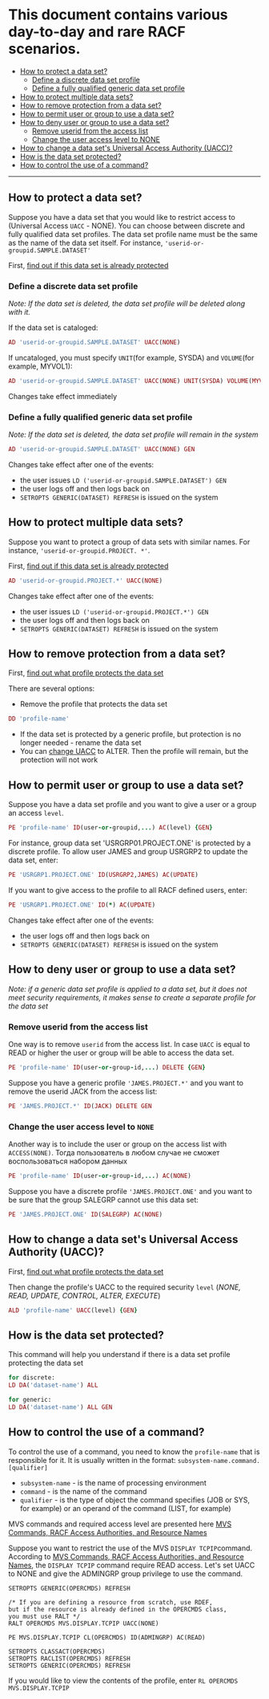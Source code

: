 # This document contains various day-to-day and rare RACF scenarios.

* [How to protect a data set?](#how-to-protect-a-data-set)
  * [Define a discrete data set profile](#define-a-discrete-data-set-profile)
  * [Define a fully qualified generic data set profile](#define-a-fully-qualified-generic-data-set-profile)
* [How to protect multiple data sets?](#how-to-protect-multiple-data-sets)
* [How to remove protection from a data set?](#how-to-remove-protection-from-a-data-set)
* [How to permit user or group to use a data set?](#how-to-permit-user-or-group-to-use-a-data-set)
* [How to deny user or group to use a data set?](#how-to-deny-user-or-group-to-use-a-data-set)
  * [Remove userid from the access list](#remove-userid-from-the-access-list)
  * [Change the user access level to NONE](#change-the-user-access-level-to-none)
* [How to change a data set's Universal Access Authority (UACC)?](#how-to-change-a-data-sets-universal-access-authority-uacc)
* [How is the data set protected?](#how-is-the-data-set-protected)
* [How to control the use of a command?](#how-to-control-the-use-of-a-command)

___

## How to protect a data set?
Suppose you have a data set that you would like to restrict access to (Universal Access ```UACC``` - NONE). You can choose between discrete and fully qualified data set profiles. The data set profile name must be the same as the name of the data set itself. For instance, `'userid-or-groupid.SAMPLE.DATASET'`

First, [find out if this data set is already protected](#how-is-the-data-set-protected)

### Define a discrete data set profile
*Note: If the data set is deleted, the data set profile will be deleted along with it.*

If the data set is cataloged:
```ruby
AD 'userid-or-groupid.SAMPLE.DATASET' UACC(NONE)
```
If uncataloged, you must specify `UNIT`(for example, SYSDA) and `VOLUME`(for example, MYVOL1):
```ruby
AD 'userid-or-groupid.SAMPLE.DATASET' UACC(NONE) UNIT(SYSDA) VOLUME(MYVOL1)
```
Changes take effect immediately

### Define a fully qualified generic data set profile

*Note: If the data set is deleted, the data set profile will remain in the system*
```ruby
AD 'userid-or-groupid.SAMPLE.DATASET' UACC(NONE) GEN
```
Changes take effect after one of the events:
* the user issues `LD ('userid-or-groupid.SAMPLE.DATASET') GEN`
* the user logs off and then logs back on
* `SETROPTS GENERIC(DATASET) REFRESH` is issued on the system

## How to protect multiple data sets?

Suppose you want to protect a group of data sets with similar names. For instance, ```'userid-or-groupid.PROJECT. *'```.

First, [find out if this data set is already protected](#how-is-the-data-set-protected)

```ruby
AD 'userid-or-groupid.PROJECT.*' UACC(NONE)
```
Changes take effect after one of the events:
* the user issues `LD ('userid-or-groupid.PROJECT.*') GEN`
* the user logs off and then logs back on
* `SETROPTS GENERIC(DATASET) REFRESH` is issued on the system


## How to remove protection from a data set?

First, [find out what profile protects the data set](#how-is-the-data-set-protected)

There are several options:

* Remove the profile that protects the data set
```ruby
DD 'profile-name'
```
* If the data set is protected by a generic profile, but protection is no longer needed - rename the data set
* You can [change UAСС](#how-to-change-a-data-sets-universal-access-authority-uacc) to ALTER. Then the profile will remain, but the protection will not work

## How to permit user or group to use a data set?

Suppose you have a data set profile and you want to give a user or a group an access `level`.

```ruby
PE 'profile-name' ID(user-or-groupid,...) AC(level) {GEN}
```
For instance, group data set 'USRGRP01.PROJECT.ONE' is protected by a discrete profile. To allow user JAMES and group USRGRP2 to update the data set, enter:
```ruby
PE 'USRGRP1.PROJECT.ONE' ID(USRGRP2,JAMES) AC(UPDATE)
```
If you want to give access to the profile to all RACF defined users, enter:
```ruby
PE 'USRGRP1.PROJECT.ONE' ID(*) AC(UPDATE)
```
Changes take effect after one of the events:
* the user logs off and then logs back on
* `SETROPTS GENERIC(DATASET) REFRESH` is issued on the system

## How to deny user or group to use a data set?

*Note: if a generic data set profile is applied to a data set, but it does not meet security requirements, it makes sense to create a separate profile for the data set*

### Remove userid from the access list

One way is to remove `userid` from the access list. In case `UACC` is equal to READ or higher the user or group will be able to access the data set.
```ruby
PE 'profile-name' ID(user-or-group-id,...) DELETE {GEN}
```
Suppose you have a generic profile `'JAMES.PROJECT.*'` and you want to remove the userid JACK from the access list:
```ruby
PE 'JAMES.PROJECT.*' ID(JACK) DELETE GEN
```

### Change the user access level to `NONE`

Another way is to include the user or group on the access list with `ACCESS(NONE)`. Тогда пользователь в любом случае не сможет воспользоваться набором данных
```ruby
PE 'profile-name' ID(user-or-group-id,...) AC(NONE)
```
Suppose you have a discrete profile `'JAMES.PROJECT.ONE'` and you want to be sure that the group SALEGRP cannot use this data set:
```ruby
PE 'JAMES.PROJECT.ONE' ID(SALEGRP) AC(NONE)
```

## How to change a data set's Universal Access Authority (UACC)?

First, [find out what profile protects the data set](#how-is-the-data-set-protected)

Then change the profile's UACC to the required security `level` (*NONE, READ, UPDATE, CONTROL, ALTER, EXECUTE*)
```ruby
ALD 'profile-name' UACC(level) {GEN}
```

## How is the data set protected?

This command will help you understand if there is a data set profile protecting the data set

```ruby
for discrete:
LD DA('dataset-name') ALL

for generic:
LD DA('dataset-name') ALL GEN
```

## How to control the use of a command?

To control the use of a command, you need to know the `profile-name` that is responsible for it. It is usually written in the format: `subsystem-name.command.[qualifier]`
* `subsystem-name` - is the name of processing environment
* `command` - is the name of the command
* `qualifier` - is the type of object the command specifies (JOB or SYS, for example) or an operand of the command (LIST, for example)

MVS commands and required access level are presented here [MVS Commands, RACF Access Authorities, and Resource Names](https://www.ibm.com/support/knowledgecenter/en/SSLTBW_2.1.0/com.ibm.zos.v2r1.ieag100/mvsracf.htm)

Suppose you want to restrict the use of the MVS `DISPLAY TCPIP`command. According to [MVS Commands, RACF Access Authorities, and Resource Names](https://www.ibm.com/support/knowledgecenter/en/SSLTBW_2.1.0/com.ibm.zos.v2r1.ieag100/mvsracf.htm), the `DISPLAY TCPIP` command require READ access. Let's set UACC to NONE and give the ADMINGRP group privilege to use the command.

```
SETROPTS GENERIC(OPERCMDS) REFRESH

/* If you are defining a resource from scratch, use RDEF,
but if the resource is already defined in the OPERCMDS class,
you must use RALT */
RALT OPERCMDS MVS.DISPLAY.TCPIP UACC(NONE)

PE MVS.DISPLAY.TCPIP CL(OPERCMDS) ID(ADMINGRP) AC(READ)

SETROPTS CLASSACT(OPERCMDS)
SETROPTS RACLIST(OPERCMDS) REFRESH
SETROPTS GENERIC(OPERCMDS) REFRESH
```
If you would like to view the contents of the profile, enter `RL OPERCMDS MVS.DISPLAY.TCPIP`
